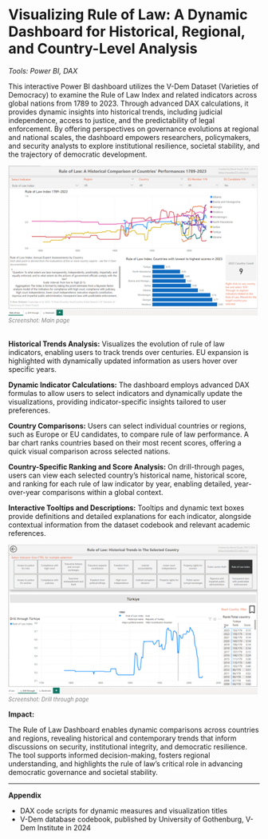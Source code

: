 # Visualizing Rule of Law: A Dynamic Dashboard for Historical, Regional, and Country-Level Analysis

_Tools: Power BI, DAX_

This interactive Power BI dashboard utilizes the V-Dem Dataset (Varieties of Democracy) to examine the Rule of Law Index and related indicators across global nations from 1789 to 2023. Through advanced DAX calculations, it provides dynamic insights into historical trends, including judicial independence, access to justice, and the predictability of legal enforcement. By offering perspectives on governance evolutions at regional and national scales, the dashboard empowers researchers, policymakers, and security analysts to explore institutional resilience, societal stability, and the trajectory of democratic development.

<img align="left" width="500" height="300"  alt="Inventory Dashboard" style="margin: 0 10px 0 0;" src="Images/Main_page.png"/>
<br clear="left"/>
<small style="color:gray; font-size: 0.8em;"><em>Screenshot: Main page</em></small>
<br clear="left"/>
<br/>

**Historical Trends Analysis:**
Visualizes the evolution of rule of law indicators, enabling users to track trends over centuries. EU expansion is highlighted with dynamically updated information as users hover over specific years.

**Dynamic Indicator Calculations:**
The dashboard employs advanced DAX formulas to allow users to select indicators and dynamically update the visualizations, providing indicator-specific insights tailored to user preferences.

**Country Comparisons:**
Users can select individual countries or regions, such as Europe or EU candidates, to compare rule of law performance. A bar chart ranks countries based on their most recent scores, offering a quick visual comparison across selected nations.

**Country-Specific Ranking and Score Analysis:**
On drill-through pages, users can view each selected country’s historical name, historical score, and ranking for each rule of law indicator by year, enabling detailed, year-over-year comparisons within a global context.

**Interactive Tooltips and Descriptions:**
Tooltips and dynamic text boxes provide definitions and detailed explanations for each indicator, alongside contextual information from the dataset codebook and relevant academic references.

<img align="left" width="500" height="300"  alt="Inventory Dashboard" style="margin: 0 10px 0 0;" src="Images/Drill_through_page.png"/>   
<br clear="left"/>
<small style="color:gray; font-size: 0.8em;"><em>Screenshot: Drill through page</em></small>

**Impact:**

The Rule of Law Dashboard enables dynamic comparisons across countries and regions, revealing historical and contemporary trends that inform discussions on security, institutional integrity, and democratic resilience. The tool supports informed decision-making, fosters regional understanding, and highlights the rule of law’s critical role in advancing democratic governance and societal stability.

--- 

**Appendix**

- DAX code scripts for dynamic measures and visualization titles
- V-Dem database codebook, published by University of Gothenburg, V-Dem Institute in 2024

